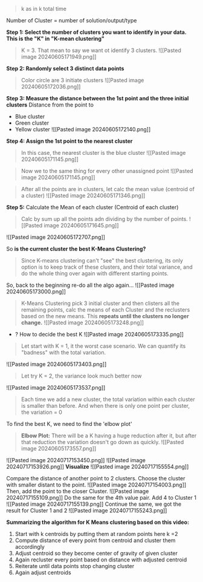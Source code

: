 > k as in k total time 

Number of Cluster = number of solution/output/type

**Step 1: Select the number of clusters you want to identify in your data. This is the "K" in "K-mean clustering"**
> K = 3. That mean to say we want ot identify 3 clusters.
![[Pasted image 20240605171949.png]]


**Step 2: Randomly select 3 distinct data points**
> Color circle are 3 initiate clusters
![[Pasted image 20240605172036.png]]

**Step 3: Measure the distance between the 1st point and the three initial clusters**
Distance from the point to
 + Blue cluster
 + Green cluster
 + Yellow cluster
![[Pasted image 20240605172140.png]]


**Step 4: Assign the 1st point to the nearest cluster**
> In this case, the nearest cluster is the blue cluster
![[Pasted image 20240605171145.png]]

> Now we to the same thing for every other unassigned point
![[Pasted image 20240605171145.png]]

>After all the points are in clusters, let calc the mean value (centroid of a cluster)
![[Pasted image 20240605171346.png]]


**Step 5:** Calculate the Mean of each cluster (Centroid of each cluster)
> Calc by sum up all the points adn dividing by the number of points.
![[Pasted image 20240605171645.png]]

![[Pasted image 20240605172707.png]]

So **is the current cluster the best K-Means Clustering?** 
> Since K-means clustering can't "see" the best clustering, its only option is to keep track of these clusters, and their total variance, and do the whole thing over again with different starting points.

So, back to the beginning re-do all the algo again...
![[Pasted image 20240605173000.png]]
> K-Means Clustering pick 3 initial cluster and then clisters all the remaining points, calc the means of each Cluster and the reclusters based on the new means. This **repeats until the clusters no longer change.**
![[Pasted image 20240605173248.png]]

+ ? How to decide the best K
![[Pasted image 20240605173335.png]]
> Let start with K = 1, it the worst  case scenario. We can quantify its "badness" with the total variation.

![[Pasted image 20240605173403.png]]
> Let try K = 2, the variance look much better now

![[Pasted image 20240605173537.png]]
> Each time we add a new cluster, the total variation within each cluster is smaller than before. And when there is only one point per cluster, the variation = 0

To find the best K, we need to find the 'elbow plot'
> **Elbow Plot:** There will be a K having a huge reduction after it, but after that reduction the variation doesn't go down as quickly. 
![[Pasted image 20240605173557.png]]


![[Pasted image 20240717153450.png]]
![[Pasted image 20240717153926.png]]
**Visualize**
![[Pasted image 20240717155554.png]]

Compare the distance of another point to 2 clusters. Choose the cluster with smaller distant to the point.
![[Pasted image 20240717154003.png]]
Then, add the point to the closer Cluster. 
![[Pasted image 20240717155109.png]]
Do the same for the 4th value pair. Add 4 to Cluster 1
![[Pasted image 20240717155139.png]]
Continue the same, we got the result for Cluster 1 and 2
![[Pasted image 20240717155243.png]]

**Summarizing the algorithm for K Means clustering based on this video:**
1.	Start with k centroids by putting them at random points here k =2
2.	Compute distance of every point from centroid and cluster them accordingly
3.	Adjust centroid so they become center of gravity of given cluster 
4.	Again recluster every point based on distance with adjusted centroid
5.	Reiterate until data points stop changing cluster
6.	Again adjust centroids


